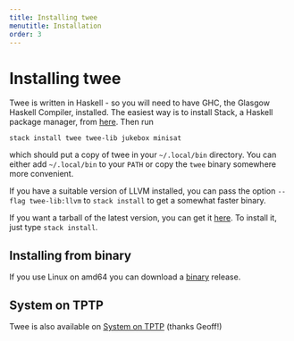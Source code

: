 ```yaml
---
title: Installing twee
menutitle: Installation
order: 3
---
```


# Installing twee

Twee is written in Haskell - so you will need to have GHC, the Glasgow
Haskell Compiler, installed. The easiest way is to install Stack, a
Haskell package manager, from [here](https://www.haskell.org/downloads/#stack).
Then run

    stack install twee twee-lib jukebox minisat

which should put a copy of twee in your `~/.local/bin` directory.
You can either add `~/.local/bin` to your `PATH` or copy the `twee`
binary somewhere more convenient.

If you have a suitable version of LLVM installed, you can pass the
option `--flag twee-lib:llvm` to `stack install` to get a somewhat
faster binary.

If you want a tarball of the latest version, you can get it
[here](https://github.com/nick8325/twee/archive/twee-2.3.tar.gz).
To install it, just type `stack install`.

## Installing from binary

If you use Linux on amd64 you can download a
<a href="https://github.com/nick8325/twee/releases/download/twee-2.3/twee-2.3-linux-amd64">binary</a> release.

## System on TPTP

Twee is also available on
[System on TPTP](http://www.cs.miami.edu/~tptp/cgi-bin/SystemOnTPTP)
(thanks Geoff!)
